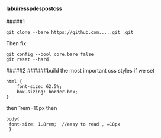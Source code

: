 #### labuiresspdespostcss
#####1
```
git clone --bare https://github.com.....git .git
```
Then fix
```
git config --bool core.bare false
git reset --hard
```
#####2
######build the most important css styles
if we set
```
html {
    font-size: 62.5%;
    box-sizing: border-box;
}
```
then 1rem=10px
then
```
body{
 font-size: 1.8rem;  //easy to read , =18px
 }
```
 